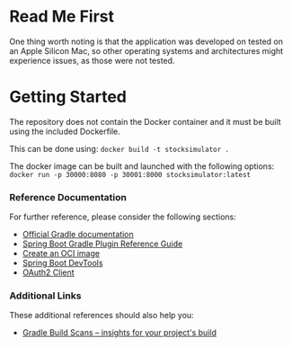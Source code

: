 # Read Me First
One thing worth noting is that the application was developed on tested on an Apple Silicon Mac, so other operating systems and architectures might experience issues, as those were not tested.

# Getting Started
The repository does not contain the Docker container and it must be built using the included Dockerfile.

This can be done using: 
` docker build -t stocksimulator . `

The docker image can be built and launched with the following options: 
` docker run -p 30000:8080 -p 30001:8000 stocksimulator:latest `

### Reference Documentation
For further reference, please consider the following sections:

* [Official Gradle documentation](https://docs.gradle.org)
* [Spring Boot Gradle Plugin Reference Guide](https://docs.spring.io/spring-boot/3.4.0/gradle-plugin)
* [Create an OCI image](https://docs.spring.io/spring-boot/3.4.0/gradle-plugin/packaging-oci-image.html)
* [Spring Boot DevTools](https://docs.spring.io/spring-boot/3.4.0/reference/using/devtools.html)
* [OAuth2 Client](https://docs.spring.io/spring-boot/3.4.0/reference/web/spring-security.html#web.security.oauth2.client)

### Additional Links
These additional references should also help you:

* [Gradle Build Scans – insights for your project's build](https://scans.gradle.com#gradle)

